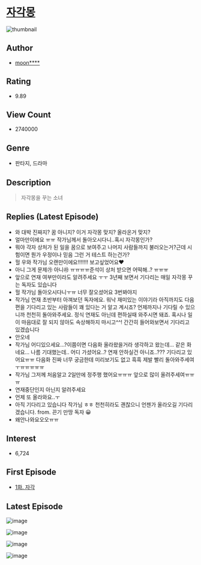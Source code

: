 # [자각몽](https://comic.naver.com/bestChallenge/list?titleId=700546)
![thumbnail](https://image-comic.pstatic.net/user_contents_data/challenge_comic/2017/08/21/312282/thumbnail_title_moonmoon1202_232344_.jpg)

## Author
- [moon****](https://comic.naver.com/artistTitle?id=312282)

## Rating
- 9.89

## View Count
- 2740000

## Genre
- 판타지, 드라마

## Description
> 자각몽을 꾸는 소녀

## Replies (Latest Episode)
- 와 대박 진짜지? 꿈 아니지? 이거 자각몽 맞지? 올라온거 맞지?
- 얼마만이에요 ㅠㅠ 작가님께서 돌아오시다니..혹시 자각몽인가?
- 뭐야 각자 상처가 된 일을 꿈으로 보여주고 나머지 사람들까지 불러오는거?근데 시험이면 뭔가 우정이나 믿음 그런 거 테스트 하는건가?
- 헐 우와 작가님 오랜만이에요!!!!!!! 보고싶었어요❤️
- 아니 그게 문제㉮ 아니㉱ ㅠㅠㅠㅠ준석이 상처 받으면 어떡해..? ㅠㅠㅠ
- 앞으로 연재 여부만이라도 알려주세요 ㅜㅜ 3년째 보면서 기다리는 매일 자각몽 꾸는 독자도 있습니다
- 헐 작가님 돌아오시다니ㅜㅠ 너무 잘오셨어요 3번봐야지
- 작가님 연재 초반부터 아껴보던 독자에요. 워낙 재미있는 이야기라 아직까지도 다음 편을 기다리고 있는 사람들이 꽤 있다는 거 알고 계시죠? 언제까지나 기다릴 수 있으니까 천천히 돌아와주세요. 정식 연재도 아닌데 편하실때 와주시면 돼죠. 혹시나 일이 마음대로 잘 되지 않아도 속상해하지 마시고^^! 간간히 들어와보면서 기다리고 있겠습니다
- 안오네
- 작가님 어디있으세요...?이쯤이면 다음화 올라왔을거라 생각하고 왔는데... 같은 화네요... 나름 기대했는데.. 어디 가셨어요..? 연재 안하실건 아니죠..??? 기다리고 있어요ㅠㅠ 다음화 진짜 너무 궁금한데 미리보기도 없고 흑흑 제발 빨리 돌아와주세여ㅜㅠㅠㅠㅠㅠ
- 작가님 그저께 처음알고 2일만에 정주행 했어요ㅠㅠㅠ 앞으로 많이 올려주세여ㅠㅠㅠ
- 연재중단인지 아닌지 알려주세요
- 언제 또 올라와요..ㅜ
- 아직 기다리고 있습니다 작가님 ㅎㅎ 천천히라도 괜찮으니 언젠가 올라오길 기다리겠습니다. from. 끈기 만땅 독자 😀
- 왜안나와요오오ㅠㅠ

## Interest
- 6,724

## First Episode
- [1화. 자각](https://comic.naver.com/bestChallenge/detail?titleId=700546&no=1)

## Latest Episode
![image](https://image-comic.pstatic.net/user_contents_data/challenge_comic/2020/06/07/312282/upload_7161630926394713652.jpeg)

![image](https://image-comic.pstatic.net/user_contents_data/challenge_comic/2020/06/07/312282/upload_7149242536433037872.jpeg)

![image](https://image-comic.pstatic.net/user_contents_data/challenge_comic/2020/06/07/312282/upload_3617062543780176692.jpeg)

![image](https://image-comic.pstatic.net/user_contents_data/challenge_comic/2020/06/07/312282/upload_3906366047605842529.jpeg)
